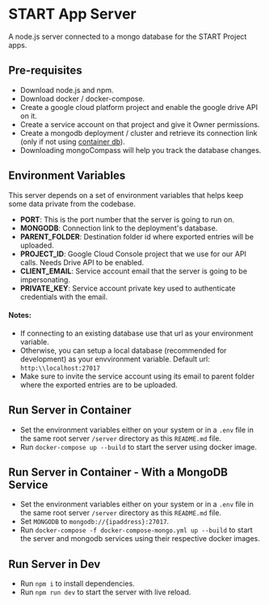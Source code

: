 # START App Server
A node.js server connected to a mongo database for the START Project apps.

## Pre-requisites
- Download node.js and npm.
- Download docker / docker-compose.
- Create a google cloud platform project and enable the google drive API on it.
- Create a service account on that project and give it Owner permissions.
- Create a mongodb deployment / cluster and retrieve its connection link (only if not using [container db](#run-server-in-container)).
- Downloading mongoCompass will help you track the database changes.

## Environment Variables
This server depends on a set of environment variables that helps keep some data private from the codebase. 

- **PORT**: This is the port number that the server is going to run on. 
- **MONGODB**: Connection link to the deployment's database.
- **PARENT_FOLDER**: Destination folder id where exported entries will be uploaded.
- **PROJECT_ID**: Google Cloud Console project that we use for our API calls. Needs Drive API to be enabled.
- **CLIENT_EMAIL**: Service account email that the server is going to be impersonating.
- **PRIVATE_KEY**: Service account private key used to authenticate credentials with the email.

#### Notes:
- If connecting to an existing database use that url as your environment variable.
- Otherwise, you can setup a local database (recommended for development) as your envvironment variable. Default url: `http:\\localhost:27017`
- Make sure to invite the service account using its email to parent folder where the exported entries are to be uploaded. 

## Run Server in Container
- Set the environment variables either on your system or in a `.env` file in the same root server `/server` directory as this `README.md` file.
- Run `docker-compose up --build` to start the server using docker image.

## Run Server in Container - With a MongoDB Service
- Set the environment variables either on your system or in a `.env` file in the same root server `/server` directory as this `README.md` file.
- Set `MONGODB` to `mongodb://{ipaddress}:27017`.
- Run `docker-compose -f docker-compose-mongo.yml up --build` to start the server and mongodb services using their respective docker images. 

## Run Server in Dev
- Run `npm i` to install dependencies.
- Run `npm run dev` to start the server with live reload. 